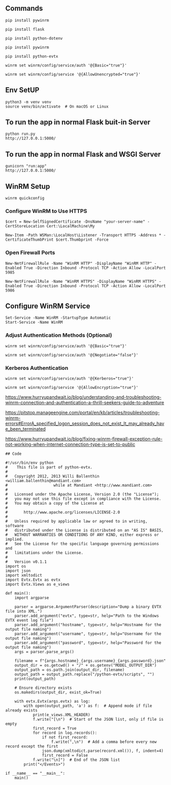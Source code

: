 ## Commands
    pip install pywinrm

    pip install flask

    pip install python-dotenv

    pip install pywinrm
    
    pip install python-evtx

    winrm set winrm/config/service/auth '@{Basic="true"}'

    winrm set winrm/config/service '@{AllowUnencrypted="true"}'

## Env SetUP
    python3 -m venv venv
    source venv/bin/activate  # On macOS or Linux


## To run the app in normal Flask buit-in Server
    python run.py
    http://127.0.0.1:5000/

## To run the app in normal Flask and WSGI Server
    gunicorn "run:app"
    http://127.0.0.1:5000/

## WinRM Setup
    winrm quickconfig

### Configure WinRM to Use HTTPS
    $cert = New-SelfSignedCertificate -DnsName "your-server-name" -CertStoreLocation Cert:\LocalMachine\My

    New-Item -Path WSMan:\LocalHost\Listener -Transport HTTPS -Address * -CertificateThumbPrint $cert.Thumbprint -Force

### Open Firewall Ports
    New-NetFirewallRule -Name "WinRM HTTP" -DisplayName "WinRM HTTP" -Enabled True -Direction Inbound -Protocol TCP -Action Allow -LocalPort 5985

    New-NetFirewallRule -Name "WinRM HTTPS" -DisplayName "WinRM HTTPS" -Enabled True -Direction Inbound -Protocol TCP -Action Allow -LocalPort 5986

## Configure WinRM Service
    Set-Service -Name WinRM -StartupType Automatic
    Start-Service -Name WinRM


### Adjust Authentication Methods (Optional)
    winrm set winrm/config/service/auth '@{Basic="true"}'

    winrm set winrm/config/service/auth '@{Negotiate="false"}'

### Kerberos Authentication
    winrm set winrm/config/service/auth '@{Kerberos="true"}'

    winrm set winrm/config/service '@{AllowEncryption="true"}'

https://www.hurryupandwait.io/blog/understanding-and-troubleshooting-winrm-connection-and-authentication-a-thrill-seekers-guide-to-adventure

https://pitstop.manageengine.com/portal/en/kb/articles/troubleshooting-winrm-errors#ErrorA_specified_logon_session_does_not_exist_It_may_already_have_been_terminated

https://www.hurryupandwait.io/blog/fixing-winrm-firewall-exception-rule-not-working-when-internet-connection-type-is-set-to-public


    ## Code
    
    #!/usr/bin/env python
    #    This file is part of python-evtx.
    #
    #   Copyright 2012, 2013 Willi Ballenthin <william.ballenthin@mandiant.com>
    #                    while at Mandiant <http://www.mandiant.com>
    #
    #   Licensed under the Apache License, Version 2.0 (the "License");
    #   you may not use this file except in compliance with the License.
    #   You may obtain a copy of the License at
    #
    #       http://www.apache.org/licenses/LICENSE-2.0
    #
    #   Unless required by applicable law or agreed to in writing, software
    #   distributed under the License is distributed on an "AS IS" BASIS,
    #   WITHOUT WARRANTIES OR CONDITIONS OF ANY KIND, either express or implied.
    #   See the License for the specific language governing permissions and
    #   limitations under the License.
    #
    #   Version v0.1.1
    import os
    import json
    import xmltodict
    import Evtx.Evtx as evtx
    import Evtx.Views as e_views

    def main():
        import argparse
    
        parser = argparse.ArgumentParser(description="Dump a binary EVTX file into XML.")
        parser.add_argument("evtx", type=str, help="Path to the Windows EVTX event log file")
        parser.add_argument("hostname", type=str, help="Hostname for the output file naming")
        parser.add_argument("username", type=str, help="Username for the output file naming")
        parser.add_argument("password", type=str, help="Password for the output file naming")
        args = parser.parse_args()
    
        filename = f"{args.hostname}_{args.username}_{args.password}.json"
        output_dir = os.getcwd() + "/" + os.getenv("MODEL_OUTPUT_DIR")
        output_path = os.path.join(output_dir, filename)
        output_path = output_path.replace("/python-evtx/scripts", "")
        print(output_path)
    
        # Ensure directory exists
        os.makedirs(output_dir, exist_ok=True)
    
        with evtx.Evtx(args.evtx) as log:
            with open(output_path, 'a') as f:  # Append mode if file already exists
                print(e_views.XML_HEADER)
                f.write("[\n")  # Start of the JSON list, only if file is empty
                first_record = True
                for record in log.records():
                    if not first_record:
                        f.write(",\n")  # Add a comma before every new record except the first
                    json.dump(xmltodict.parse(record.xml()), f, indent=4)
                    first_record = False
                f.write("\n]")  # End of the JSON list
            print("</Events>")
    
    if __name__ == "__main__":
        main()
    
    
    
    
